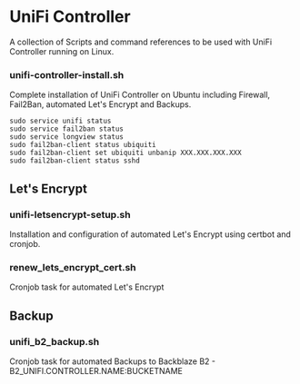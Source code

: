 # UniFi Controller
A collection of Scripts and command references to be used with UniFi Controller running on Linux.

### unifi-controller-install.sh
Complete installation of UniFi Controller on Ubuntu including Firewall, Fail2Ban, automated Let's Encrypt and Backups.
```
sudo service unifi status
sudo service fail2ban status
sudo service longview status
sudo fail2ban-client status ubiquiti
sudo fail2ban-client set ubiquiti unbanip XXX.XXX.XXX.XXX
sudo fail2ban-client status sshd
```

## Let's Encrypt
### unifi-letsencrypt-setup.sh
Installation and configuration of automated Let's Encrypt using certbot and cronjob.

### renew_lets_encrypt_cert.sh
Cronjob task for automated Let's Encrypt

## Backup
### unifi_b2_backup.sh
Cronjob task for automated Backups to Backblaze B2 - B2_UNIFI.CONTROLLER.NAME:BUCKETNAME
